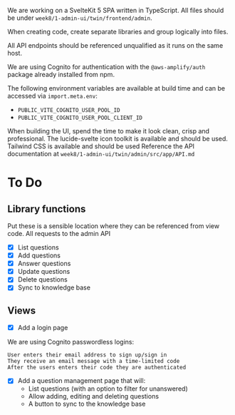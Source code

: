 We are working on a SvelteKit 5 SPA written in TypeScript.
All files should be under `week8/1-admin-ui/twin/frontend/admin`.

When creating code, create separate libraries and group logically into
files.

All API endpoints should be referenced unqualified as it runs on the same host.

We are using Cognito for authentication with the `@aws-amplify/auth` package
already installed from npm.

The following environment variables are available at build time and can be accessed
via `import.meta.env`:

- `PUBLIC_VITE_COGNITO_USER_POOL_ID`
- `PUBLIC_VITE_COGNITO_USER_POOL_CLIENT_ID`

When building the UI, spend the time to make it look clean, crisp and professional.
The lucide-svelte icon toolkit is available and should be used.
Tailwind CSS is available and should be used
Reference the API documentation at `week8/1-admin-ui/twin/admin/src/app/API.md`

# To Do

## Library functions

Put these is a sensible location where they can be referenced from view code.
All requests to the admin API

 - [x] List questions
 - [x] Add questions
 - [x] Answer questions
 - [x] Update questions
 - [x] Delete questions
 - [x] Sync to knowledge base

## Views

- [x] Add a login page

We are using Cognito passwordless logins:

    User enters their email address to sign up/sign in
    They receive an email message with a time-limited code
    After the users enters their code they are authenticated

- [x] Add a question management page that will:
    - List questions (with an option to filter for unanswered)
    - Allow adding, editing and deleting questions
    - A button to sync to the knowledge base

